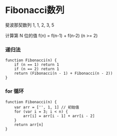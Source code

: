 # Fibonacci数列

斐波那契数列 1, 1, 2, 3, 5

计算第 N 位的值
f(n) = f(n-1) + f(n-2) (n >= 2)

### 递归法

```
function Fibonacci(n) {
    if (n == 1) return 1
    if (n == 2) return 1
    return (Fibonacci(n - 1) + Fibonacci(n - 2))
}
```

### for 循环

```
function Fibonacci(n) {
    var arr = ['', 1, 1] // 初始值
    for (var i = 3; i < n) {
        arr[i] = arr[i - 1] + arr[i - 2]
    }
    return arr[n]
}

```